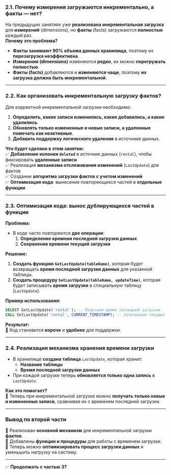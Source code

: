 ### **2.1. Почему измерения загружаются инкрементально, а факты — нет?**

На предыдущих занятиях уже **реализована инкрементальная загрузка** для **измерений** (dimensions), но **факты** (facts) загружаются **полностью** каждый раз.  
**Почему это проблема?**

- **Факты занимают 90% объема данных хранилища**, поэтому их **перезагрузка неэффективна**.
- **Измерения (dimensions)** изменяются **редко**, их можно **перегружать полностью**.
- **Факты (facts)** добавляются и **изменяются чаще**, поэтому **их загрузка должна быть инкрементальной**.

---

### **2.2. Как организовать инкрементальную загрузку фактов?**

Для корректной инкрементальной загрузки необходимо:

1. **Определить, какие записи изменились, какие добавились, а какие удалились**.
2. **Обновлять только измененные и новые записи, а удаленные помечать как неактивные**.
3. **Добавить поддержку логического удаления** в источнике данных.

**Что будет сделано в этом занятии:**  
✅ **Добавление колонки `deleted`** в источник данных (`rental`), чтобы фиксировать **удаленные записи**  
✅ Реализация **механизма отслеживания изменений** (`LastUpdate`) для фактов  
✅ Создание **алгоритма загрузки фактов с учетом изменений**  
✅ **Оптимизация кода**: вынесение повторяющихся частей в **отдельные функции**

---

### **2.3. Оптимизация кода: вынос дублирующихся частей в функции**

**Проблема:**

- В коде часто повторяются **две операции**:
    1. **Определение времени последней загрузки данных**
    2. **Сохранение времени текущей загрузки**

**Решение:**

1. **Создать функцию `GetLastUpdate(tableName)`**, которая будет возвращать **время последней загрузки данных** для указанной таблицы.
2. **Создать процедуру `SetLastUpdate(tableName, updateTime)`**, которая будет записывать **время загрузки** в специальную таблицу (`LastUpdate`).

**Пример использования:**

```sql
SELECT GetLastUpdate('rental'); -- Получаем время последней загрузки
CALL SetLastUpdate('rental', CURRENT_TIMESTAMP); -- Записываем текущее время загрузки
```

**Результат:**  
📌 Код становится **короче** и **удобнее** для поддержки.

---

### **2.4. Реализация механизма хранения времени загрузки**

- В хранилище **создана таблица** `LastUpdate`, которая хранит:
    - **Название таблицы**
    - **Время последней загрузки данных**
- При каждой загрузке теперь **обновляется только одна запись** в `LastUpdate`.

**Как это помогает?**  
📌 Теперь при инкрементальной загрузке можно **получать только новые и измененные записи**, сравнивая их с временем последней загрузки.

---

### **Вывод по второй части**

📌 Реализован **основной механизм** для инкрементальной загрузки **фактов**.  
📌 Добавлены **функции и процедуры** для работы с временем загрузки.  
📌 Теперь можно **оптимизировать процесс загрузки данных** и уменьшить нагрузку на систему.

---

✅ **Продолжать с частью 3?**